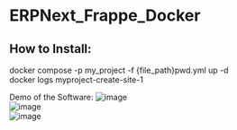 # ERPNext_Frappe_Docker

## How to Install:
docker compose -p my_project -f {file_path}pwd.yml up -d <br>
docker logs myproject-create-site-1

Demo of the Software:
![image](https://github.com/user-attachments/assets/aca75e11-0df9-4c65-88cf-45f0167d62d6) <br>
![image](https://github.com/user-attachments/assets/fa8dd587-0b64-4c76-ae3a-f0fee8d99d9f) <br>
![image](https://github.com/user-attachments/assets/d307d25c-997b-4cf5-8133-bb8b15665ae7) <br>


